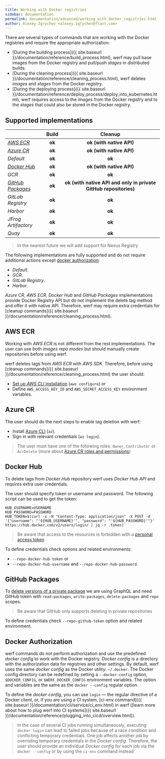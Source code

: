 ```yaml
---
title: Working with Docker registries
sidebar: documentation
permalink: documentation/advanced/working_with_docker_registries.html
author: Alexey Igrychev <alexey.igrychev@flant.com>
---
```


There are several types of commands that are working with the Docker registries and require the appropriate authorization:

* [During the building process]({{ site.baseurl }}/documentation/reference/build_process.html), werf may pull base images from the Docker registry and pull/push _stages_ in distributed builds.
* [During the cleaning process]({{ site.baseurl }}/documentation/reference/cleaning_process.html), werf deletes _images_ and _stages_ from the Docker registry.
* [During the deploying process]({{ site.baseurl }}/documentation/reference/deploy_process/deploy_into_kubernetes.html), werf requires access to the _images_ from the Docker registry and to the _stages_ that could also be stored in the Docker registry.

## Supported implementations

|                 	                    | Build              	    | Cleanup                         	                                    |
| -------------------------------------	| :-----------------------:	| :-------------------------------------------------------------------:	|
| [_AWS ECR_](#aws-ecr)             	|         **ok**        	|                    **ok (with native API)**                   	    |
| [_Azure CR_](#azure-cr)            	|         **ok**        	|                            **ok (with native API)**                   |
| _Default_         	                |         **ok**        	|                            **ok**                            	        |
| [_Docker Hub_](#docker-hub)      	    |         **ok**        	|                    **ok (with native API)**                   	    |
| _GCR_             	                |         **ok**        	|                            **ok**                            	        |
| [_GitHub Packages_](#github-packages) |         **ok**        	| **ok (with native API and only in private GitHub repositories)** 	    |
| _GitLab Registry_ 	                |         **ok**        	|                            **ok**                            	        |
| _Harbor_          	                |         **ok**        	|                            **ok**                            	        |
| _JFrog Artifactory_         	        |         **ok**        	|                            **ok**                            	        |
| _Quay_                    	        |         **ok**        	|                            **ok**                            	        |

> In the nearest future we will add support for Nexus Registry

The following implementations are fully supported and do not require additional actions except [docker authorization](#docker-authorization):
* _Default_.
* _GCR_.
* _GitLab Registry_.
* _Harbor_.

_Azure CR_, _AWS ECR_, _Docker Hub_ and _GitHub Packages_ implementations provide Docker Registry API but do not implement the delete tag method and offer it with native API. 
Therefore, werf may require extra credentials for [cleanup commands]({{ site.baseurl }}/documentation/reference/cleaning_process.html). 

## AWS ECR

Working with _AWS ECR_ is not different from the rest implementations. 
The user can use both _images repo modes_ but should manually create repositories before using werf.

werf deletes tags from _AWS ECR_ with _AWS SDK_. 
Therefore, before using [cleanup commands]({{ site.baseurl }}/documentation/reference/cleaning_process.html) the user should:
* [Set up _AWS CLI_ installation](https://docs.aws.amazon.com/cli/latest/userguide/cli-chap-configure.html#cli-quick-configuration) (`aws configure`) or 
* Define `AWS_ACCESS_KEY_ID` and `AWS_SECRET_ACCESS_KEY` environment variables.
      
## Azure CR

The user should do the next steps to enable tag deletion with werf: 
* Install [Azure CLI](https://docs.microsoft.com/en-us/cli/azure/install-azure-cli?view=azure-cli-latest) (`az`).
* Sign in with relevant credentials (`az login`).

> The user must have one of the following roles: `Owner`, `Contributor` or `AcrDelete` (more about [Azure CR roles and permissions](https://docs.microsoft.com/en-us/azure/container-registry/container-registry-roles)) 

## Docker Hub

To delete tags from _Docker Hub_ repository werf uses _Docker Hub API_ and requires extra user credentials.

The user should specify token or username and password. The following script can be used to get the token:

```shell
HUB_USERNAME=USERNAME
HUB_PASSWORD=PASSWORD
HUB_TOKEN=$(curl -s -H "Content-Type: application/json" -X POST -d '{"username": "'${HUB_USERNAME}'", "password": "'${HUB_PASSWORD}'"}' https://hub.docker.com/v2/users/login/ | jq -r .token)
```

> Be aware that access to the resources is forbidden with a [personal access token](https://docs.docker.com/docker-hub/access-tokens/)

To define credentials check options and related environments:
* `--repo-docker-hub-token` or
* `--repo-docker-hub-username` and `--repo-docker-hub-password`.

## GitHub Packages

To [delete versions of a private package](https://help.github.com/en/packages/publishing-and-managing-packages/deleting-a-package) we are using GraphQL and need GitHub token with `read:packages`, `write:packages`, `delete:packages` and `repo` scopes.

> Be aware that GitHub only supports deleting in private repositories 

To define credentials check `--repo-github-token` option and related environment.

## Docker Authorization

werf commands do not perform authorization and use the predefined _docker config_ to work with the Docker registry.
_Docker config_ is a directory with the authorization data for registries and other settings.
By default, werf uses the same _docker config_ as the Docker utility: `~/.docker`.
The Docker config directory can be redefined by setting a `--docker-config` option, `$DOCKER_CONFIG`, or `$WERF_DOCKER_CONFIG` environment variables.
The option and variables are the same as the `docker --config` regular option.

To define the _docker config_, you can use `login` — the regular directive of a Docker client, or, if you are using a CI system, [ci-env command]({{ site.baseurl }}/documentation/cli/service/ci_env.html) in werf ([learn more about how to plug werf into CI systems]({{ site.baseurl }}/documentation/reference/plugging_into_cicd/overview.html)).

> In the case of several CI jobs running simultaneously, executing `docker login` can lead to failed jobs because of a race condition and conflicting temporary credentials.
One job affects another job by overriding temporary credentials in the _Docker config_.
Therefore, the user should provide an individual _Docker config_ for each job via the `docker --config` or by using the `ci-env` command instead

